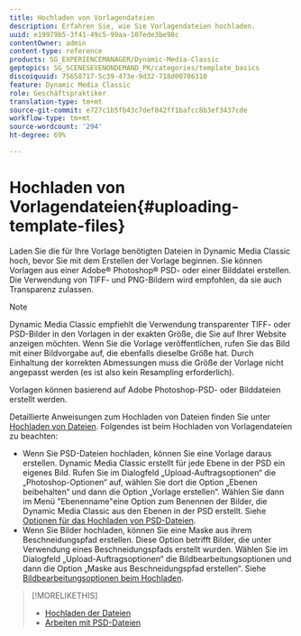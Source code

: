 ```yaml
---
title: Hochladen von Vorlagendateien
description: Erfahren Sie, wie Sie Vorlagendateien hochladen.
uuid: e19979b5-3f41-49c5-99aa-107ede3be98c
contentOwner: admin
content-type: reference
products: SG_EXPERIENCEMANAGER/Dynamic-Media-Classic
geptopics: SG_SCENESEVENONDEMAND_PK/categories/template_basics
discoiquuid: 75658717-5c39-473e-9d32-718d00706310
feature: Dynamic Media Classic
role: Geschäftspraktiker
translation-type: tm+mt
source-git-commit: e727c1b5fb43c7def842ff1bafcc8b3ef3437cde
workflow-type: tm+mt
source-wordcount: '294'
ht-degree: 69%

---
```



# Hochladen von Vorlagendateien{#uploading-template-files}

Laden Sie die für Ihre Vorlage benötigten Dateien in Dynamic Media Classic hoch, bevor Sie mit dem Erstellen der Vorlage beginnen. Sie können Vorlagen aus einer Adobe® Photoshop® PSD- oder einer Bilddatei erstellen. Die Verwendung von TIFF- und PNG-Bildern wird empfohlen, da sie auch Transparenz zulassen.

>[!NOTE]
>
>Dynamic Media Classic empfiehlt die Verwendung transparenter TIFF- oder PSD-Bilder in den Vorlagen in der exakten Größe, die Sie auf Ihrer Website anzeigen möchten. Wenn Sie die Vorlage veröffentlichen, rufen Sie das Bild mit einer Bildvorgabe auf, die ebenfalls dieselbe Größe hat. Durch Einhaltung der korrekten Abmessungen muss die Größe der Vorlage nicht angepasst werden (es ist also kein Resampling erforderlich).

Vorlagen können basierend auf Adobe Photoshop-PSD- oder Bilddateien erstellt werden. 

Detaillierte Anweisungen zum Hochladen von Dateien finden Sie unter [Hochladen von Dateien](uploading-files.md#uploading_files). Folgendes ist beim Hochladen von Vorlagendateien zu beachten:

* Wenn Sie PSD-Dateien hochladen, können Sie eine Vorlage daraus erstellen. Dynamic Media Classic erstellt für jede Ebene in der PSD ein eigenes Bild. Rufen Sie im Dialogfeld „Upload-Auftragsoptionen“ die „Photoshop-Optionen“ auf, wählen Sie dort die Option „Ebenen beibehalten“ und dann die Option „Vorlage erstellen“. Wählen Sie dann im Menü &quot;Ebenenname&quot;eine Option zum Benennen der Bilder, die Dynamic Media Classic aus den Ebenen in der PSD erstellt. Siehe [Optionen für das Hochladen von PSD-Dateien](psd-files.md#psd_upload_options).
* Wenn Sie Bilder hochladen, können Sie eine Maske aus ihrem Beschneidungspfad erstellen. Diese Option betrifft Bilder, die unter Verwendung eines Beschneidungspfads erstellt wurden. Wählen Sie im Dialogfeld „Upload-Auftragsoptionen“ die Bildbearbeitungsoptionen und dann die Option „Maske aus Beschneidungspfad erstellen“. Siehe [Bildbearbeitungsoptionen beim Hochladen](image-editing-options-upload.md#image-editing-options-at-upload).

>[!MORELIKETHIS]
>
>* [Hochladen der Dateien](uploading-files.md#uploading_your_files)
>* [Arbeiten mit PSD-Dateien ](psd-files.md#working_with_psd_files)


